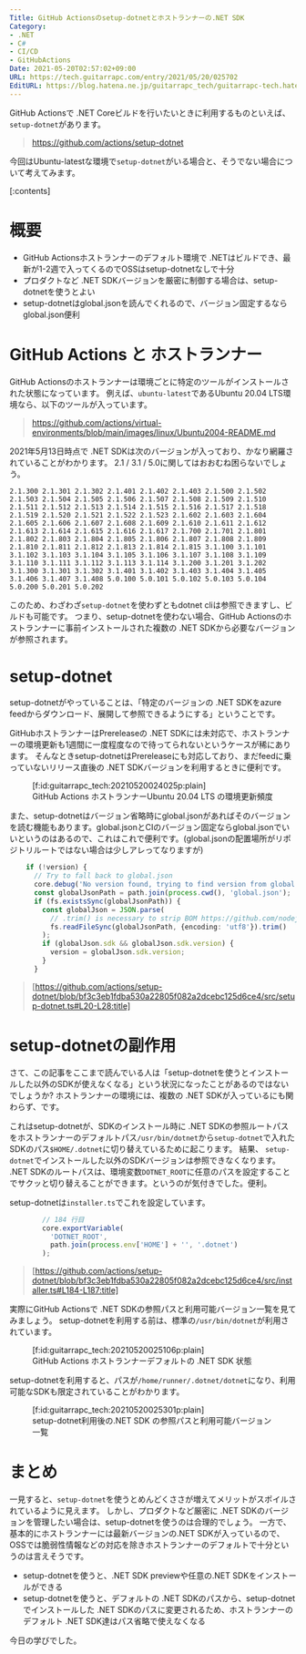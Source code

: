 ```yaml
---
Title: GitHub Actionsのsetup-dotnetとホストランナーの.NET SDK
Category:
- .NET
- C#
- CI/CD
- GitHubActions
Date: 2021-05-20T02:57:02+09:00
URL: https://tech.guitarrapc.com/entry/2021/05/20/025702
EditURL: https://blog.hatena.ne.jp/guitarrapc_tech/guitarrapc-tech.hatenablog.com/atom/entry/26006613765897835
---
```


GitHub Actionsで .NET Coreビルドを行いたいときに利用するものといえば、`setup-dotnet`があります。

> https://github.com/actions/setup-dotnet

今回はUbuntu-latestな環境で`setup-dotnet`がいる場合と、そうでない場合について考えてみます。

[:contents]

# 概要

* GitHub Actionsホストランナーのデフォルト環境で .NETはビルドでき、最新が1-2週で入ってくるのでOSSはsetup-dotnetなしで十分
* プロダクトなど .NET SDKバージョンを厳密に制御する場合は、setup-dotnetを使うとよい
* setup-dotnetはglobal.jsonを読んでくれるので、バージョン固定するならglobal.json便利

# GitHub Actions と ホストランナー

GitHub Actionsのホストランナーは環境ごとに特定のツールがインストールされた状態になっています。
例えば、`ubuntu-latest`であるUbuntu 20.04 LTS環境なら、以下のツールが入っています。

> https://github.com/actions/virtual-environments/blob/main/images/linux/Ubuntu2004-README.md

2021年5月13日時点で .NET SDKは次のバージョンが入っており、かなり網羅されていることがわかります。
2.1 / 3.1 / 5.0に関してはおおむね困らないでしょう。

```
2.1.300 2.1.301 2.1.302 2.1.401 2.1.402 2.1.403 2.1.500 2.1.502 2.1.503 2.1.504 2.1.505 2.1.506 2.1.507 2.1.508 2.1.509 2.1.510 2.1.511 2.1.512 2.1.513 2.1.514 2.1.515 2.1.516 2.1.517 2.1.518 2.1.519 2.1.520 2.1.521 2.1.522 2.1.523 2.1.602 2.1.603 2.1.604 2.1.605 2.1.606 2.1.607 2.1.608 2.1.609 2.1.610 2.1.611 2.1.612 2.1.613 2.1.614 2.1.615 2.1.616 2.1.617 2.1.700 2.1.701 2.1.801 2.1.802 2.1.803 2.1.804 2.1.805 2.1.806 2.1.807 2.1.808 2.1.809 2.1.810 2.1.811 2.1.812 2.1.813 2.1.814 2.1.815 3.1.100 3.1.101 3.1.102 3.1.103 3.1.104 3.1.105 3.1.106 3.1.107 3.1.108 3.1.109 3.1.110 3.1.111 3.1.112 3.1.113 3.1.114 3.1.200 3.1.201 3.1.202 3.1.300 3.1.301 3.1.302 3.1.401 3.1.402 3.1.403 3.1.404 3.1.405 3.1.406 3.1.407 3.1.408 5.0.100 5.0.101 5.0.102 5.0.103 5.0.104 5.0.200 5.0.201 5.0.202
```

このため、わざわざ`setup-dotnet`を使わずともdotnet cliは参照できますし、ビルドも可能です。
つまり、setup-dotnetを使わない場合、GitHub Actionsのホストランナーに事前インストールされた複数の .NET SDKから必要なバージョンが参照されます。

# setup-dotnet

setup-dotnetがやっていることは、「特定のバージョンの .NET SDKをazure feedからダウンロード、展開して参照できるようにする」ということです。

GitHubホストランナーはPrereleaseの .NET SDKには未対応で、ホストランナーの環境更新も1週間に一度程度なので待ってられないというケースが稀にあります。
そんなときsetup-dotnetはPrereleaseにも対応しており、まだfeedに乗っていないリリース直後の .NET SDKバージョンを利用するときに便利です。

<figure class="figure-image figure-image-fotolife" title="GitHub Actions ホストランナーUbuntu 20.04 LTS の環境更新頻度">[f:id:guitarrapc_tech:20210520024025p:plain]<figcaption>GitHub Actions ホストランナーUbuntu 20.04 LTS の環境更新頻度</figcaption></figure>

また、setup-dotnetはバージョン省略時にglobal.jsonがあればそのバージョンを読む機能もあります。global.jsonとCIのバージョン固定ならglobal.jsonでいいというのはあるので、これはこれで便利です。(global.jsonの配置場所がリポジトリルートではない場合は少しアレってなりますが)

```ts
    if (!version) {
      // Try to fall back to global.json
      core.debug('No version found, trying to find version from global.json');
      const globalJsonPath = path.join(process.cwd(), 'global.json');
      if (fs.existsSync(globalJsonPath)) {
        const globalJson = JSON.parse(
          // .trim() is necessary to strip BOM https://github.com/nodejs/node/issues/20649
          fs.readFileSync(globalJsonPath, {encoding: 'utf8'}).trim()
        );
        if (globalJson.sdk && globalJson.sdk.version) {
          version = globalJson.sdk.version;
        }
      }
```

> [https://github.com/actions/setup-dotnet/blob/bf3c3eb1fdba530a22805f082a2dcebc125d6ce4/src/setup-dotnet.ts#L20-L28:title]

# setup-dotnetの副作用

さて、この記事をここまで読んでいる人は「setup-dotnetを使うとインストールした以外のSDKが使えなくなる」という状況になったことがあるのではないでしょうか?
ホストランナーの環境には、複数の .NET SDKが入っているにも関わらず、です。

これはsetup-dotnetが、SDKのインストール時に .NET SDKの参照ルートパスをホストランナーのデフォルトパス`/usr/bin/dotnet`から`setup-dotnet`で入れたSDKのパス`$HOME/.dotnet`に切り替えているために起こります。
結果、 `setup-dotnet`でインストールした以外のSDKバージョンは参照できなくなります。
.NET SDKのルートパスは、環境変数`DOTNET_ROOT`に任意のパスを設定することでサクッと切り替えることができます。というのが気付きでした。便利。

setup-dotnetは`installer.ts`でこれを設定しています。

```ts
        // 184 行目
        core.exportVariable(
          'DOTNET_ROOT',
          path.join(process.env['HOME'] + '', '.dotnet')
        );
```

> [https://github.com/actions/setup-dotnet/blob/bf3c3eb1fdba530a22805f082a2dcebc125d6ce4/src/installer.ts#L184-L187:title]

実際にGitHub Actionsで .NET SDKの参照パスと利用可能バージョン一覧を見てみましょう。
setup-dotnetを利用する前は、標準の`/usr/bin/dotnet`が利用されています。

<figure class="figure-image figure-image-fotolife" title="GitHub Actions ホストランナーデフォルトの .NET SDK 状態">[f:id:guitarrapc_tech:20210520025106p:plain]<figcaption>GitHub Actions ホストランナーデフォルトの .NET SDK 状態</figcaption></figure>

setup-dotnetを利用すると、パスが`/home/runner/.dotnet/dotnet`になり、利用可能なSDKも限定されていることがわかります。

<figure class="figure-image figure-image-fotolife" title="setup-dotnet利用後の.NET SDK の参照パスと利用可能バージョン一覧">[f:id:guitarrapc_tech:20210520025301p:plain]<figcaption>setup-dotnet利用後の.NET SDK の参照パスと利用可能バージョン一覧</figcaption></figure>


# まとめ

一見すると、`setup-dotnet`を使うとめんどくささが増えてメリットがスポイルされているように見えます。
しかし、プロダクトなど厳密に .NET SDKのバージョンを管理したい場合は、setup-dotnetを使うのは合理的でしょう。
一方で、基本的にホストランナーには最新バージョンの.NET SDKが入っているので、OSSでは脆弱性情報などの対応を除きホストランナーのデフォルトで十分というのは言えそうです。

* setup-dotnetを使うと、.NET SDK previewや任意の.NET SDKをインストールができる
* setup-dotnetを使うと、デフォルトの .NET SDKのパスから、setup-dotnetでインストールした .NET SDKのパスに変更されるため、ホストランナーのデフォルト .NET SDK達はパス省略で使えなくなる

今日の学びでした。
